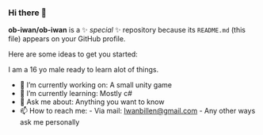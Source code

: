 ### Hi there 👋


**ob-iwan/ob-iwan** is a ✨ _special_ ✨ repository because its `README.md` (this file) appears on your GitHub profile.

Here are some ideas to get you started:

I am a 16 yo male ready to learn alot of things.

- 🔭 I’m currently working on: A small unity game
- 🌱 I’m currently learning: Mostly c#
- 💬 Ask me about: Anything you want to know
- 📫 How to reach me: 
          - Via mail: Iwanbillen@gmail.com
          - Any other ways ask me personally
